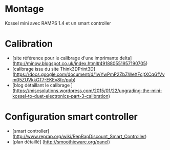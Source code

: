 Montage
=======
Kossel mini avec RAMPS 1.4 et un smart controller

Calibration
===========

  * [site référence pour le calibrage d'une imprimante delta] (http://minow.blogspot.co.uk/index.html#491880551957190705)
  * [calibrage issu du site Think3DPrint3D] (https://docs.google.com/document/d/1wYwPmP2ZbZWeXFcjtXCqGfVvm05ZUVkkGT7-EKEv8fc/pub)
  * [blog détaillant le calibrage ] (https://miscsolutions.wordpress.com/2015/01/22/upgrading-the-mini-kossel-to-duet-electronics-part-3-calibration)

Configuration smart controller
==============================
  * [smart controller] (http://www.reprap.org/wiki/RepRapDiscount_Smart_Controller)
  * [plan détaillé] (http://smoothieware.org/panel)
